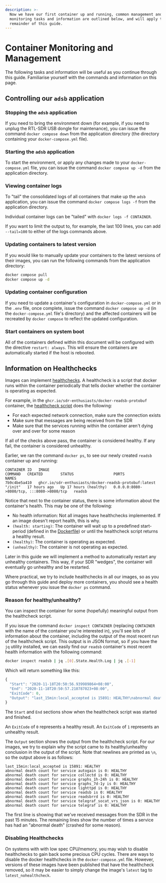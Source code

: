 ```yaml
---
description: >-
  Now we have our first container up and running, common management and
  monitoring tasks and information are outlined below, and will apply to the
  remainder of this guide.
---
```


# Container Monitoring and Management

The following tasks and information will be useful as you continue through this guide. Familiarise yourself with the commands and information on this page.

## Controlling our `adsb` application

### Stopping the `adsb` application

If you need to bring the environment down \(for example, if you need to unplug the RTL-SDR USB dongle for maintenance\), you can issue the command `docker compose down` from the application directory \(the directory containing your `docker-compose.yml` file\).

### Starting the `adsb` application

To start the environment, or apply any changes made to your `docker-compose.yml` file, you can issue the command `docker compose up -d` from the application directory.

### Viewing container logs

To "tail" the consolidated logs of all containers that make up the `adsb` application, you can issue the command `docker compose logs -f` from the application directory.

Individual container logs can be "tailed" with `docker logs -f CONTAINER`.

If you want to limit the output to, for example, the last 100 lines, you can add `--tail=100` to either of the logs commands above.

### Updating containers to latest version

If you would like to manually update your containers to the latest versions of their images, you can run the following commands from the application directory:

```bash
docker compose pull
docker compose up -d
```

### Updating container configuration

If you need to update a container's configuration in `docker-compose.yml` or in the `.env` file, once complete, issue the command `docker compose up -d` \(in the `docker-compose.yml` file's directory\) and the affected containers will be recreated by `docker compose` to reflect the updated configuration.

### Start containers on system boot

All of the containers defined within this document will be configured with the directive `restart: always`. This will ensure the containers are automatically started if the host is rebooted.

## Information on Healthchecks

Images can implement [healthchecks](https://docs.docker.com/engine/reference/builder/). A healthcheck is a script that docker runs within the container periodically that tells docker whether the container is operating as expected.

For example, in the `ghcr.io/sdr-enthusiasts/docker-readsb-protobuf` container, the [healthcheck script](https://github.com/sdr-enthusiasts/docker-readsb-protobuf/blob/main/rootfs/scripts/healthcheck.sh) does the following:

* For each expected network connection, make sure the connection exists
* Make sure that messages are being received from the SDR
* Make sure that the services running within the container aren't dying over and over for some reason

If all of the checks above pass, the container is considered healthy. If any fail, the container is considered unhealthy.

Earlier, we ran the command `docker ps`, to see our newly created `readsb` container up and running:

```text
CONTAINER ID   IMAGE                                                   COMMAND   CREATED        STATUS                  PORTS                                       NAMES
7b9c4be5a410   ghcr.io/sdr-enthusiasts/docker-readsb-protobuf:latest   "/init"   17 hours ago   Up 17 hours (healthy)   0.0.0.0:8080->8080/tcp, :::8080->8080/tcp   readsb
```

Notice that next to the container status, there is some information about the container's health. This may be one of the following:

* No health information: Not all images have healthchecks implemented. If an image doesn't report health, this is why.
* `(health: starting)`: The container will wait up to a predefined start-period \(defined in the [Dockerfile](https://github.com/sdr-enthusiasts/docker-readsb-protobuf/blob/main/Dockerfile#L231)\) or until the healthcheck script returns a healthy result.
* `(healthy)`: The container is operating as expected.
* `(unhealthy)`: The container is not operating as expected.

Later in this guide we will implement a method to automatically restart any unhealthy containers. This way, if your SDR "wedges", the container will eventually go unhealthy and be restarted.

Where practical, we try to include healthchecks in all our images, so as you go through this guide and deploy more containers, you should see a health status whenever you issue the `docker ps` command.

### Reason for healthy/unhealthy?

You can inspect the container for some \(hopefully\) meaningful output from the healthcheck script.

If you issue the command `docker inspect CONTAINER` \(replacing `CONTAINER` with the name of the container you're interested in\), you'll see lots of information about the container, including the output of the most recent run of the healthcheck script. This output is in JSON format, so if you have the `jq` utility installed, we can easily find our `readsb` container's most recent health information with the following command:

```bash
docker inspect readsb | jq .[0].State.Health.Log | jq .[-1]
```

Which will return something like this:

```javascript
{
  "Start": "2020-11-18T20:50:56.939989864+08:00",
  "End": "2020-11-18T20:50:57.210787023+08:00",
  "ExitCode": 0,
  "Output": "last_15min:local_accepted is 15891: HEALTHY\nabnormal death count for service autogain is 0: HEALTHY\nabnormal death count for service collectd is 0: HEALTHY\nabnormal death count for service graphs_1h-24h is 0: HEALTHY\nabnormal death count for service graphs_7d-1y is 0: HEALTHY\nabnormal death count for service lighttpd is 0: HEALTHY\nabnormal death count for service readsb is 0: HEALTHY\nabnormal death count for service readsbrrd is 0: HEALTHY\nabnormal death count for service telegraf_socat_vrs_json is 0: HEALTHY\nabnormal death count for service telegraf is 0: HEALTHY\n"
}
```

The `Start` and `End` sections show when the healthcheck script was started and finished.

An `ExitCode` of `0` represents a healthy result. An `ExitCode` of `1` represents an unhealthy result.

The `Output` section shows the output from the healthcheck script. For our images, we try to explain why the script came to its healthy/unhealthy conclusion in the output of the script. Note that newlines are printed as `\n`, so the output above is as follows:

```text
last_15min:local_accepted is 15891: HEALTHY
abnormal death count for service autogain is 0: HEALTHY
abnormal death count for service collectd is 0: HEALTHY
abnormal death count for service graphs_1h-24h is 0: HEALTHY
abnormal death count for service graphs_7d-1y is 0: HEALTHY
abnormal death count for service lighttpd is 0: HEALTHY
abnormal death count for service readsb is 0: HEALTHY
abnormal death count for service readsbrrd is 0: HEALTHY
abnormal death count for service telegraf_socat_vrs_json is 0: HEALTHY
abnormal death count for service telegraf is 0: HEALTHY
```

The first line is showing that we've received messages from the SDR in the past 15 minutes. The remaining lines show the number of times a service has had an "abnormal death" \(crashed for some reason\).

### Disabling Healthchecks

On systems with with low spec CPU/memory, you may wish to disable healthchecks to gain back some precious CPU cycles. There are ways to disable the docker healthchecks in the `docker-compose.yml` file. However, versions of these images have been published that have the healthcheck removed, so it may be easier to simply change the image's `latest` tag to `latest_nohealthcheck`.
